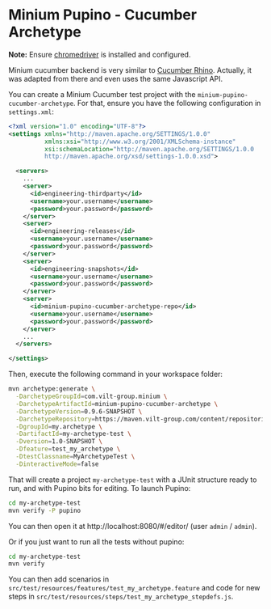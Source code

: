 Minium Pupino - Cucumber Archetype
==================================

**Note:** Ensure [chromedriver](https://code.google.com/p/selenium/wiki/ChromeDriver) is installed and configured.

Minium cucumber backend is very similar to [Cucumber Rhino](https://github.com/cucumber/cucumber-jvm/tree/master/rhino). Actually, it was adapted from there and even uses the same Javascript API.

You can create a Minium Cucumber test project with the `minium-pupino-cucumber-archetype`. For that, ensure you have the following configuration in `settings.xml`:

```xml
<?xml version="1.0" encoding="UTF-8"?>
<settings xmlns="http://maven.apache.org/SETTINGS/1.0.0"
          xmlns:xsi="http://www.w3.org/2001/XMLSchema-instance"
          xsi:schemaLocation="http://maven.apache.org/SETTINGS/1.0.0 
          http://maven.apache.org/xsd/settings-1.0.0.xsd">

  <servers>
    ...
    <server>
      <id>engineering-thirdparty</id>
      <username>your.username</username>
      <password>your.password</password>
    </server>
    <server>
      <id>engineering-releases</id>
      <username>your.username</username>
      <password>your.password</password>
    </server>
    <server>
      <id>engineering-snapshots</id>
      <username>your.username</username>
      <password>your.password</password>
    </server>
    <server>
      <id>minium-pupino-cucumber-archetype-repo</id>
      <username>your.username</username>
      <password>your.password</password>
    </server>
    ...
  </servers>

</settings>
```

Then, execute the following command in your workspace folder:

```sh
mvn archetype:generate \
  -DarchetypeGroupId=com.vilt-group.minium \
  -DarchetypeArtifactId=minium-pupino-cucumber-archetype \
  -DarchetypeVersion=0.9.6-SNAPSHOT \
  -DarchetypeRepository=https://maven.vilt-group.com/content/repositories/engineering-snapshots/ \
  -DgroupId=my.archetype \
  -DartifactId=my-archetype-test \
  -Dversion=1.0-SNAPSHOT \
  -Dfeature=test_my_archetype \
  -DtestClassname=MyArchetypeTest \
  -DinteractiveMode=false
```

That will create a project `my-archetype-test` with a JUnit structure ready to run, and with Pupino bits for editing. To launch Pupino:

```sh
cd my-archetype-test
mvn verify -P pupino
```

You can then open it at http://localhost:8080/#/editor/ (user `admin` / `admin`).

Or if you just want to run all the tests without pupino:

```sh
cd my-archetype-test
mvn verify
```

You can then add scenarios in `src/test/resources/features/test_my_archetype.feature` and code for new steps in `src/test/resources/steps/test_my_archetype_stepdefs.js`.